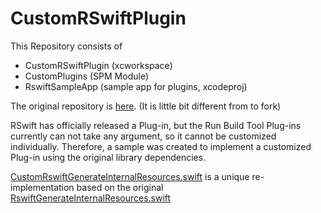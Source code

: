 # CustomRSwiftPlugin

This Repository consists of

- CustomRSwiftPlugin (xcworkspace)
- CustomPlugins (SPM Module)
- RswiftSampleApp (sample app for plugins, xcodeproj)

The original repository is [here](https://github.com/mac-cain13/R.swift). (It is little bit different from to fork)

RSwift has officially released a Plug-in, but the Run Build Tool Plug-ins currently can not take any argument, so it cannot be customized individually.
Therefore, a sample was created to implement a customized Plug-in using the original library dependencies.

[CustomRswiftGenerateInternalResources.swift](https://github.com/mac-cain13/R.swift/blob/main/Plugins/RswiftGenerateInternalResources/RswiftGenerateInternalResources.swift) is a unique re-implementation based on the original [RswiftGenerateInternalResources.swift](https://github.com/mac-cain13/R.swift/blob/main/Plugins/RswiftGenerateInternalResources/RswiftGenerateInternalResources.swift)
